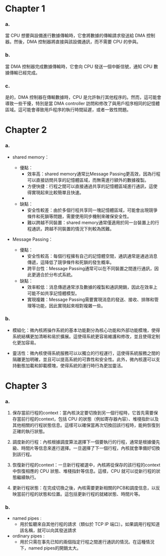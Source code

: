 # Chapter 1
### a.

當 CPU 想要與設備進行數據傳輸時，它會將數據的傳輸請求發送給 DMA 控制器。然後，DMA 控制器將直接與該設備通訊，而不需要 CPU 的參與。

### b.

當 DMA 控制器完成數據傳輸時，它會向 CPU 發送一個中斷信號，通知 CPU 數據傳輸已經完成。

### c.

是的，DMA 控制器在傳輸數據時，CPU 是允許執行其他程序的。然而，這可能會導致一些干擾，特別是當 DMA controller 訪問和修改了與用戶程序相同的記憶體區域。這可能會導致用戶程序的執行時間延遲，或者一致性問題。

# Chapter 2

### a.
- shared memory：

    - 優點：
        - 效率高：shared memory通常比Message Passing更高效，因為行程可以直接訪問共享的記憶體區域，而無需進行額外的數據複製。
        - 方便快捷：行程之間可以直接通過共享的記憶體區域進行通訊，這使得實現起來比較簡單且快速。
        - 
    - 缺點：
        - 安全性較差：由於多個行程共享同一塊記憶體區域，可能會出現競爭條件和死鎖等問題，需要使用同步機制來確保安全性。
        - 難以跨越不同裝置：shared memory通常僅適用於同一台裝置上的行程通訊，跨越不同裝置的情況下則較為困難。
    
- Message Passing：

    - 優點：
        - 安全性較高：每個行程擁有自己的記憶體空間，通訊通常是通過消息傳遞，這降低了競爭條件和死鎖的發生概率。
        - 跨平台性：Message Passing通常可以在不同裝置之間進行通訊，因此更適合於分布式系統。
    - 缺點：
        - 效率較低：消息傳遞通常涉及數據的複製和通訊開銷，因此在效率上可能不如共享記憶體模型。
        - 實現複雜：Message Passing需要實現消息的發送、接收、排隊和管理等功能，因此實現起來相對複雜一些。

### b.

- 模組化：微內核將操作系統的基本功能劃分為核心功能和外部功能模塊，使得系統結構更加清晰和易於擴展。這使得系統更容易維護和修改，並且使得定制化更加容易。

- 靈活性：微內核使得系統服務可以以獨立的行程運行，這使得系統服務之間的隔離更加明確，並且可以提高系統的可靠性和安全性。此外，微內核還可以支持動態加載和卸載模塊，使得系統的運行時行為更加靈活。

# Chapter 3

### a.

1. 保存當前行程的context：當內核決定要切換到另一個行程時，它首先需要保存當前行程的context，包括 CPU 的狀態（例如寄存器內容）、堆棧指針以及其他相關的行程狀態信息。這樣可以確保當再次切換回該行程時，能夠恢復到正確的執行狀態。

2. 調度新的行程：內核根據調度算法選擇下一個要執行的行程，通常是根據優先級、時間片等信息來進行選擇。一旦選擇了下一個行程，內核就會準備好切換到該行程。

3. 恢復新行程的context：一旦新行程被選中，內核將從保存的該行程的context中恢復相應的 CPU 狀態、堆棧指針等信息。這樣，CPU 就可以從新行程的狀態繼續執行。

4. 更新行程狀態：在完成切換之後，內核需要更新相關的PCB和調度信息，以反映當前行程的狀態和位置。這包括更新行程的就緒狀態、時間片等。

### b.

- named pipes :
    - 用於監聽來自其他行程的請求（類似於 TCP IP 端口）。如果調用行程知道該名稱，就可以向其發送請求
- ordinary pipes :
    - 用於只需在事先已知的兩個指定行程之間進行通訊的情況。在這種情況下，named pipes的開銷太大。